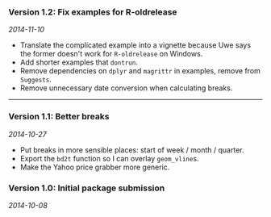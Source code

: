 ### Version 1.2: Fix examples for R-oldrelease

*2014-11-10*

* Translate the complicated example into a vignette because Uwe says the former doesn't work for `R-oldrelease` on Windows. 
* Add shorter examples that `dontrun`. 
* Remove dependencies on `dplyr` and `magrittr` in examples, remove from `Suggests`. 
* Remove unnecessary date conversion when calculating breaks. 

---

### Version 1.1: Better breaks

*2014-10-27*

* Put breaks in more sensible places: start of week / month / quarter.
* Export the `bd2t` function so I can overlay `geom_vline`s. 
* Make the Yahoo price grabber more generic.

### Version 1.0: Initial package submission

*2014-10-08*
